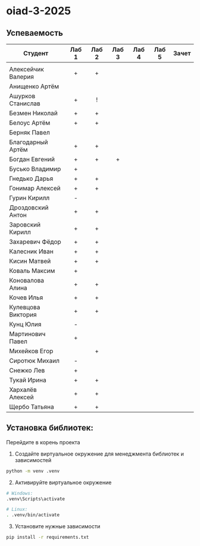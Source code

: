 # oiad-3-2025

## Успеваемость

| Студент            | Лаб 1 | Лаб 2 | Лаб 3 | Лаб 4 | Лаб 5 | Зачет |
| ------------------ | :---: | :---: | :---: | :---: | :---: | :---: |
|                    |       |       |       |       |       |       |
| Алексейчик Валерия |   +   |   +   |       |       |       |       |
| Анищенко Артём     |       |       |       |       |       |       |
| Ашурков Станислав  |   +   |   !   |       |       |       |       |
| Безмен Николай     |   +   |   +   |       |       |       |       |
| Белоус Артём       |   +   |   +   |       |       |       |       |
| Берняк Павел       |       |       |       |       |       |       |
| Благодарный Артём  |   +   |   +   |       |       |       |       |
| Богдан Евгений     |   +   |   +   |   +   |       |       |       |
| Бусько Владимир    |   +   |       |       |       |       |       |
| Гнедько Дарья      |   +   |   +   |       |       |       |       |
| Гонимар Алексей    |   +   |   +   |       |       |       |       |
| Гурин Кирилл       |   -   |       |       |       |       |       |
| Дроздовский Антон  |   +   |   +   |       |       |       |       |
| Заровский Кирилл   |   +   |   +   |       |       |       |       |
| Захаревич Фёдор    |   +   |   +   |       |       |       |       |
| Калесник Иван      |   +   |   +   |       |       |       |       |
| Кисин Матвей       |   +   |   +   |       |       |       |       |
| Коваль Максим      |   +   |       |       |       |       |       |
| Коновалова Алина   |   +   |   +   |       |       |       |       |
| Кочев Илья         |   +   |   +   |       |       |       |       |
| Кулевцова Виктория |   +   |   +   |       |       |       |       |
| Кунц Юлия          |   -   |       |       |       |       |       |
| Мартинович Павел   |   +   |       |       |       |       |       |
| Михейков Егор      |       |   +   |       |       |       |       |
| Сиротюк Михаил     |   -   |       |       |       |       |       |
| Снежко Лев         |   +   |       |       |       |       |       |
| Тукай Ирина        |   +   |   +   |       |       |       |       |
| Хархалёв Алексей   |   +   |   +   |       |       |       |       |
| Щербо Татьяна      |   +   |   +   |       |       |       |       |


## Установка библиотек:

Перейдите в корень проекта
1. Создайте виртуальное окружение для менеджмента библиотек и зависимостей
```bash
python -m venv .venv
```
2. Активируйте виртуальное окружение
```bash
# Windows:
.venv\Scripts\activate

# Linux:
. .venv/bin/activate
```
3. Установите нужные зависимости
```bash
pip install -r requirements.txt
```
